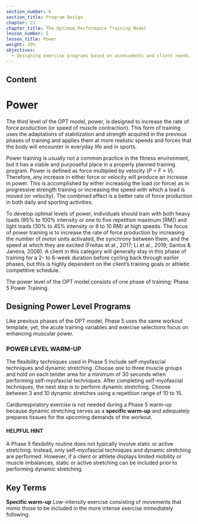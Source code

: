 ```yaml
---
section_number: 6
section_title: Program Design
chapter: 21
chapter_title: The Optimum Performance Training Model
lesson_number: 5
lesson_title: Power
weight: 20%
objectives:
  - Designing exercise programs based on assessments and client needs.
---
```


## Content
# Power

The third level of the OPT model, power, is designed to increase the rate of force production (or speed of muscle contraction). This form of training uses the adaptations of stabilization and strength acquired in the previous phases of training and applies them at more realistic speeds and forces that the body will encounter in everyday life and in sports.

Power training is usually not a common practice in the fitness environment, but it has a viable and purposeful place in a properly planned training program. Power is defined as force multiplied by velocity (*P = F × V*). Therefore, any increase in either force or velocity will produce an increase in power. This is accomplished by either increasing the load (or force) as in progressive strength training or increasing the speed with which a load is moved (or velocity). The combined effect is a better rate of force production in both daily and sporting activities.

To develop optimal levels of power, individuals should train with both heavy loads (85% to 100% intensity or one to five repetition maximum [RM]) and light loads (30% to 45% intensity or 8 to 10 RM) at high speeds. The focus of power training is to increase the rate of force production by increasing the number of motor units activated, the synchrony between them, and the speed at which they are excited (Freitas et al., 2017; Li et al., 2019; Santos & Janeira, 2008). A client in this category will generally stay in this phase of training for a 2- to 6-week duration before cycling back through earlier phases, but this is highly dependent on the client’s training goals or athletic competitive schedule.

The power level of the OPT model consists of one phase of training: Phase 5 Power Training.

## Designing Power Level Programs

Like previous phases of the OPT model, Phase 5 uses the same workout template; yet, the acute training variables and exercise selections focus on enhancing muscular power.

### POWER LEVEL WARM-UP

The flexibility techniques used in Phase 5 include self-myofascial techniques and dynamic stretching. Choose one to three muscle groups and hold on each tender area for a minimum of 30 seconds when performing self-myofascial techniques. After completing self-myofascial techniques, the next step is to perform dynamic stretching. Choose between 3 and 10 dynamic stretches using a repetition range of 10 to 15.

Cardiorespiratory exercise is not needed during a Phase 5 warm-up because dynamic stretching serves as a **specific warm-up** and adequately prepares tissues for the upcoming demands of the workout.

#### HELPFUL HINT

A Phase 5 flexibility routine does not typically involve static or active stretching. Instead, only self-myofascial techniques and dynamic stretching are performed. However, if a client or athlete displays limited mobility or muscle imbalances, static or active stretching can be included prior to performing dynamic stretching.

## Key Terms

**Specific warm-up**
Low-intensity exercise consisting of movements that mimic those to be included in the more intense exercise immediately following.